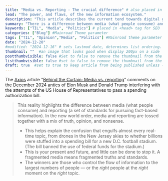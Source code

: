 ```yaml
---
title: "Media vs. Reporting - The crucial difference" # also placed in pages <head> for SEO
lead: "The power, and flaws, of the new information ecosystem." 
description: "This article describes the current tend towards digital gardens instead of blogs. It describes what characteristics define a digital garden. " # placed in <head> tag for SEO
summary: "There is a difference between media (what people consume) and reporting (a set of standards for pursuing fact-based information). In the new world order, media and reporting are tossed together with a mix of truth, opinion, and nonsense.." #If exists, is used as the summary text in lists. 
keywords: ["TIL", "Media", "Politics"] # placed in <head> tag for SEO
categories: ["Blog"] #Mainroad Theme parameter
tags: ["TIL", "Opinion","Media", "Politics"] #Mainroad theme parameter
date: "2024-12-20"
#modified: "2024-12-16" # sets lastmod date, determines list ordering. Overridden if enableGitInfo = true
thumbnail: ""  #an image that looks good when display 200px on a side
postthumbvisible: false #Set to false to remove the thumbnail from the post heading
listthumbvisible: false #set to false to remove the thumbnail from the list entry
draft: true  #set to true to keep article from being published unless --builtdrafts flag is passed
---
```


The [Axios](https://www.axios.com/) article "[Behind the Curtain: Media vs. reporting](https://www.axios.com/2024/12/20/government-shutdown-media-vs-reporting-musk?stream=top)" comments on the December 2024 antics of Elon Musk and Donald Trump interfering with the attempts of the US House of Representatives to pass a spending authorization bill.

> This reality highlights the difference between media (what people consume) and reporting (a set of standards for pursuing fact-based information). In the new world order, media and reporting are tossed together with a mix of truth, opinion, and nonsense.
> - This helps explain the confusion that engulfs almost every real-time topic, from drones in the New Jersey skies to whether billions were stuffed into a spending bill for a new D.C. football stadium. (The bill banned the use of federal funds for the stadium.)
> - This is your present and future, and little can be done to stop it. A fragmented media means fragmented truths and standards.
> - The winners are those who control the flow of information to the largest numbers of people — or the *right* people at the *right* moment on the *right* topic.
